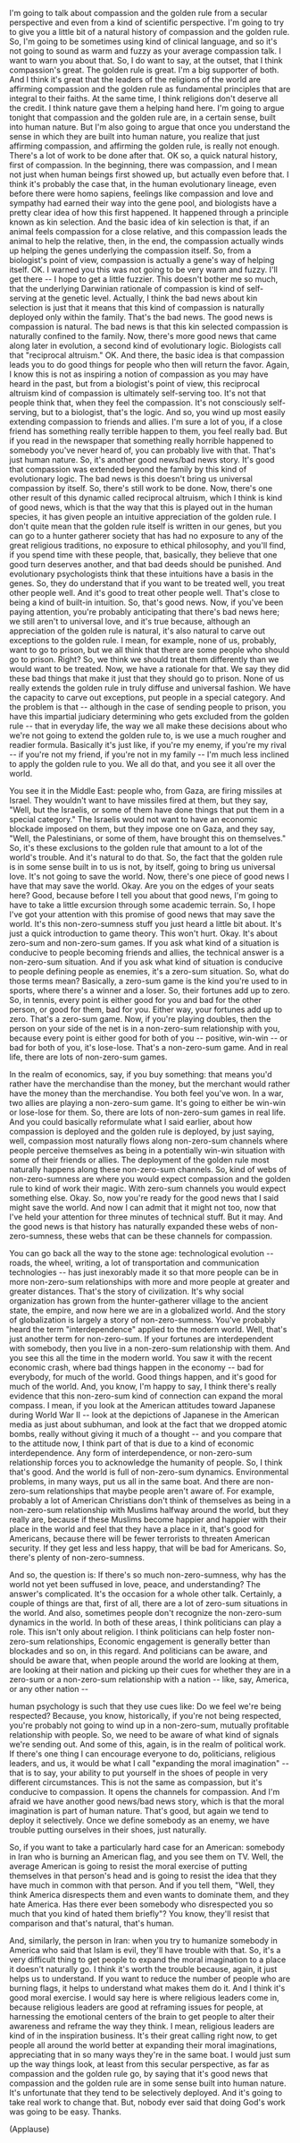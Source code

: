 
I&#39;m going to talk about compassion and the golden rule
from a secular perspective and even from a kind of scientific perspective.
I&#39;m going to try to give you a little bit of a natural history
of compassion and the golden rule.
So, I&#39;m going to be sometimes using kind of clinical language,
and so it&#39;s not going to sound as warm and fuzzy
as your average compassion talk.
I want to warn you about that.
So, I do want to say, at the outset, that I think compassion&#39;s great.
The golden rule is great. I&#39;m a big supporter of both.
And I think it&#39;s great that
the leaders of the religions of the world
are affirming compassion and the golden rule as fundamental principles
that are integral to their faiths.
At the same time, I think religions don&#39;t deserve all the credit.
I think nature gave them a helping hand here.
I&#39;m going to argue tonight that compassion and the golden rule
are, in a certain sense, built into human nature.
But I&#39;m also going to argue
that once you understand the sense in which they are built into human nature,
you realize that just affirming compassion,
and affirming the golden rule, is really not enough.
There&#39;s a lot of work to be done after that.
OK so, a quick natural history, first of compassion.
In the beginning, there was compassion,
and I mean not just when human beings first showed up,
but actually even before that.
I think it&#39;s probably the case that, in the human evolutionary lineage,
even before there were homo sapiens,
feelings like compassion and love and sympathy
had earned their way into the gene pool,
and biologists have a pretty clear idea of how this first happened.
It happened through a principle known as kin selection.
And the basic idea of kin selection is that,
if an animal feels compassion for a close relative,
and this compassion leads the animal to help the relative,
then, in the end, the compassion actually winds up helping the genes
underlying the compassion itself.
So, from a biologist&#39;s point of view, compassion is actually
a gene&#39;s way of helping itself. OK.
I warned you this was not going to be very warm and fuzzy.
I&#39;ll get there -- I hope to get a little fuzzier.
This doesn&#39;t bother me so much,
that the underlying Darwinian rationale of compassion
is kind of self-serving at the genetic level.
Actually, I think the bad news about kin selection
is just that it means that this kind of compassion
is naturally deployed only within the family.
That&#39;s the bad news. The good news is compassion is natural.
The bad news is that this kin selected compassion
is naturally confined to the family.
Now, there&#39;s more good news that came along later in evolution,
a second kind of evolutionary logic.
Biologists call that &quot;reciprocal altruism.&quot; OK.
And there, the basic idea is that
compassion leads you to do good things for people who then will return the favor.
Again, I know this is not as inspiring a notion of compassion
as you may have heard in the past,
but from a biologist&#39;s point of view, this reciprocal altruism kind of compassion
is ultimately self-serving too.
It&#39;s not that people think that, when they feel the compassion.
It&#39;s not consciously self-serving, but to a biologist, that&#39;s the logic.
And so, you wind up most easily extending compassion to friends and allies.
I&#39;m sure a lot of you, if a close friend has something really terrible happen to them,
you feel really bad.
But if you read in the newspaper
that something really horrible happened to somebody you&#39;ve never heard of,
you can probably live with that.
That&#39;s just human nature.
So, it&#39;s another good news/bad news story.
It&#39;s good that compassion was extended beyond the family
by this kind of evolutionary logic.
The bad news is this doesn&#39;t bring us universal compassion by itself.
So, there&#39;s still work to be done.
Now, there&#39;s one other result of this dynamic called reciprocal altruism,
which I think is kind of good news,
which is that the way that this is played out in the human species,
it has given people an intuitive appreciation of the golden rule.
I don&#39;t quite mean that the golden rule itself is written in our genes,
but you can go to a hunter gatherer society
that has had no exposure to any of the great religious traditions,
no exposure to ethical philosophy,
and you&#39;ll find, if you spend time with these people,
that, basically, they believe that one good turn deserves another,
and that bad deeds should be punished.
And evolutionary psychologists think that these intuitions have a basis in the genes.
So, they do understand that if you want to be treated well,
you treat other people well.
And it&#39;s good to treat other people well.
That&#39;s close to being a kind of built-in intuition.
So, that&#39;s good news. Now, if you&#39;ve been paying attention,
you&#39;re probably anticipating that there&#39;s bad news here;
we still aren&#39;t to universal love,
and it&#39;s true because, although an appreciation of the golden rule is natural,
it&#39;s also natural to carve out exceptions to the golden rule.
I mean, for example, none of us, probably, want to go to prison,
but we all think that there are some people who should go to prison. Right?
So, we think we should treat them differently than we would want to be treated.
Now, we have a rationale for that.
We say they did these bad things that make it just that they should go to prison.
None of us really extends the golden rule in truly diffuse and universal fashion.
We have the capacity to carve out exceptions,
put people in a special category.
And the problem is that -- although in the case of sending people to prison,
you have this impartial judiciary
determining who gets excluded from the golden rule --
that in everyday life, the way we all make these decisions
about who we&#39;re not going to extend the golden rule to,
is we use a much rougher and readier formula.
Basically it&#39;s just like, if you&#39;re my enemy, if you&#39;re my rival --
if you&#39;re not my friend, if you&#39;re not in my family --
I&#39;m much less inclined to apply the golden rule to you.
We all do that,
and you see it all over the world.

You see it in the Middle East:
people who, from Gaza, are firing missiles at Israel.
They wouldn&#39;t want to have missiles fired at them, but they say,
&quot;Well, but the Israelis, or some of them have done things
that put them in a special category.&quot;
The Israelis would not want to have an economic blockade imposed on them,
but they impose one on Gaza, and they say,
&quot;Well, the Palestinians, or some of them, have brought this on themselves.&quot;
So, it&#39;s these exclusions to the golden rule that amount to a lot of the world&#39;s trouble.
And it&#39;s natural to do that.
So, the fact that the golden rule is in some sense built in to us
is not, by itself, going to bring us universal love.
It&#39;s not going to save the world.
Now, there&#39;s one piece of good news I have that may save the world. Okay.
Are you on the edges of your seats here?
Good, because before I tell you about that good news,
I&#39;m going to have to take a little excursion through some academic terrain.
So, I hope I&#39;ve got your attention with this promise of good news
that may save the world.
It&#39;s this non-zero-sumness stuff you just heard a little bit about.
It&#39;s just a quick introduction to game theory.
This won&#39;t hurt. Okay.
It&#39;s about zero-sum and non-zero-sum games.
If you ask what kind of a situation
is conducive to people becoming friends and allies,
the technical answer is a non-zero-sum situation.
And if you ask what kind of situation
is conducive to people defining people as enemies,
it&#39;s a zero-sum situation.
So, what do those terms mean?
Basically, a zero-sum game is the kind you&#39;re used to in sports,
where there&#39;s a winner and a loser.
So, their fortunes add up to zero.
So, in tennis, every point is either good for you and bad for the other person,
or good for them, bad for you.
Either way, your fortunes add up to zero. That&#39;s a zero-sum game.
Now, if you&#39;re playing doubles,
then the person on your side of the net
is in a non-zero-sum relationship with you,
because every point is either good for both of you -- positive, win-win --
or bad for both of you, it&#39;s lose-lose.
That&#39;s a non-zero-sum game.
And in real life, there are lots of non-zero-sum games.

In the realm of economics, say, if you buy something:
that means you&#39;d rather have the merchandise than the money,
but the merchant would rather have the money than the merchandise.
You both feel you&#39;ve won.
In a war, two allies are playing a non-zero-sum game.
It&#39;s going to either be win-win or lose-lose for them.
So, there are lots of non-zero-sum games in real life.
And you could basically reformulate what I said earlier,
about how compassion is deployed and the golden rule is deployed,
by just saying, well, compassion most naturally flows along non-zero-sum channels
where people perceive themselves as being in a potentially win-win situation
with some of their friends or allies.
The deployment of the golden rule
most naturally happens along these non-zero-sum channels.
So, kind of webs of non-zero-sumness
are where you would expect compassion and the golden rule
to kind of work their magic.
With zero-sum channels you would expect something else.
Okay. So, now you&#39;re ready for the good news that I said might save the world.
And now I can admit that it might not too,
now that I&#39;ve held your attention for three minutes of technical stuff.
But it may. And the good news is that history
has naturally expanded these webs of non-zero-sumness,
these webs that can be these channels for compassion.

You can go back all the way to the stone age:
technological evolution -- roads, the wheel, writing,
a lot of transportation and communication technologies --
has just inexorably made it so that more people
can be in more non-zero-sum relationships
with more and more people at greater and greater distances.
That&#39;s the story of civilization.
It&#39;s why social organization has grown from the hunter-gatherer village
to the ancient state, the empire, and now here we are in a globalized world.
And the story of globalization is largely a story of non-zero-sumness.
You&#39;ve probably heard the term &quot;interdependence&quot;
applied to the modern world. Well, that&#39;s just another term for non-zero-sum.
If your fortunes are interdependent with somebody,
then you live in a non-zero-sum relationship with them.
And you see this all the time in the modern world.
You saw it with the recent economic crash,
where bad things happen in the economy --
bad for everybody, for much of the world.
Good things happen, and it&#39;s good for much of the world.
And, you know, I&#39;m happy to say, I think there&#39;s really evidence
that this non-zero-sum kind of connection
can expand the moral compass.
I mean, if you look at the American attitudes
toward Japanese during World War II --
look at the depictions of Japanese
in the American media as just about subhuman,
and look at the fact that we dropped atomic bombs,
really without giving it much of a thought --
and you compare that to the attitude now,
I think part of that is due to a kind of economic interdependence.
Any form of interdependence, or non-zero-sum relationship
forces you to acknowledge the humanity of people.
So, I think that&#39;s good.
And the world is full of non-zero-sum dynamics.
Environmental problems, in many ways, put us all in the same boat.
And there are non-zero-sum relationships that maybe people aren&#39;t aware of.
For example, probably a lot of American Christians
don&#39;t think of themselves as being in a non-zero-sum relationship
with Muslims halfway around the world,
but they really are, because if these Muslims become happier and happier
with their place in the world and feel that they have a place in it,
that&#39;s good for Americans, because there will be fewer terrorists
to threaten American security.
If they get less and less happy, that will be bad for Americans.
So, there&#39;s plenty of non-zero-sumness.

And so, the question is: If there&#39;s so much non-zero-sumness,
why has the world not yet been suffused in love, peace, and understanding?
The answer&#39;s complicated. It&#39;s the occasion for a whole other talk.
Certainly, a couple of things are that,
first of all, there are a lot of zero-sum situations in the world.
And also, sometimes people don&#39;t recognize
the non-zero-sum dynamics in the world.
In both of these areas,
I think politicians can play a role.
This isn&#39;t only about religion.
I think politicians can help foster non-zero-sum relationships,
Economic engagement is generally better than blockades and so on,
in this regard.
And politicians can be aware, and should be aware that,
when people around the world are looking at them,
are looking at their nation
and picking up their cues
for whether they are in a zero-sum or a non-zero-sum relationship with a nation --
like, say, America, or any other nation --

human psychology is such that they use cues like:
Do we feel we&#39;re being respected?
Because, you know, historically, if you&#39;re not being respected,
you&#39;re probably not going to wind up in a non-zero-sum,
mutually profitable relationship with people.
So, we need to be aware of what kind of signals we&#39;re sending out.
And some of this, again, is in the realm of political work.
If there&#39;s one thing I can encourage everyone to do,
politicians, religious leaders, and us,
it would be what I call &quot;expanding the moral imagination&quot; --
that is to say, your ability to put yourself in the shoes
of people in very different circumstances.
This is not the same as compassion,
but it&#39;s conducive to compassion. It opens the channels for compassion.
And I&#39;m afraid we have another good news/bad news story,
which is that the moral imagination is part of human nature.
That&#39;s good, but again we tend to deploy it selectively.
Once we define somebody as an enemy,
we have trouble putting ourselves in their shoes, just naturally.

So, if you want to take a particularly hard case for an American:
somebody in Iran who is burning an American flag, and you see them on TV.
Well, the average American is going to resist
the moral exercise of putting themselves in that person&#39;s head
and is going to resist the idea that they have much in common with that person.
And if you tell them, &quot;Well, they think America disrespects them
and even wants to dominate them, and they hate America.
Has there ever been somebody who disrespected you so much
that you kind of hated them briefly&quot;?
You know, they&#39;ll resist that comparison and that&#39;s natural, that&#39;s human.

And, similarly, the person in Iran:
when you try to humanize somebody in America who said that Islam is evil,
they&#39;ll have trouble with that.
So, it&#39;s a very difficult thing to get people to expand the moral imagination
to a place it doesn&#39;t naturally go.
I think it&#39;s worth the trouble because,
again, it just helps us to understand.
If you want to reduce the number of people who are burning flags,
it helps to understand what makes them do it.
And I think it&#39;s good moral exercise.
I would say here is where religious leaders come in,
because religious leaders are good at reframing issues for people,
at harnessing the emotional centers of the brain
to get people to alter their awareness and reframe the way they think.
I mean, religious leaders are kind of in the inspiration business.
It&#39;s their great calling right now,
to get people all around the world better at expanding their moral imaginations,
appreciating that in so many ways they&#39;re in the same boat.
I would just sum up the way things look, at least from this secular perspective,
as far as compassion and the golden rule go,
by saying that it&#39;s good news that compassion and the golden rule
are in some sense built into human nature.
It&#39;s unfortunate that they tend to be selectively deployed.
And it&#39;s going to take real work to change that.
But, nobody ever said that doing God&#39;s work was going to be easy. Thanks.

(Applause)


